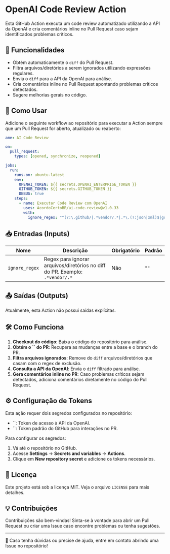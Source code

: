 # OpenAI Code Review Action

Esta GitHub Action executa um code review automatizado utilizando a API da OpenAI e cria comentários inline no Pull Request caso sejam identificados problemas críticos.

## 📌 Funcionalidades

- Obtém automaticamente o `diff` do Pull Request.
- Filtra arquivos/diretórios a serem ignorados utilizando expressões regulares.
- Envia o `diff` para a API da OpenAI para análise.
- Cria comentários inline no Pull Request apontando problemas críticos detectados.
- Sugere melhorias gerais no código.

## 🚀 Como Usar

Adicione o seguinte workflow ao repositório para executar a Action sempre que um Pull Request for aberto, atualizado ou reaberto:

```yaml
ame: AI Code Review

on:
  pull_request:
    types: [opened, synchronize, reopened]

jobs:
  run:
    runs-on: ubuntu-latest
    env:
      OPENAI_TOKEN: ${{ secrets.OPENAI_ENTERPRISE_TOKEN }}
      GITHUB_TOKEN: ${{ secrets.GITHUB_TOKEN }}
      DEBUG: true
    steps:
      - name: Executar Code Review com OpenAI
        uses: AcordoCertoBR/ai-code-review@v1.0.33
        with:
          ignore_regex: "^(?:\.github/|.*vendor/.*|.*\.(?:json|xml)$|go\.(?:mod|sum)$)"
```

## 📥 Entradas (Inputs)

| Nome           | Descrição                                                                    | Obrigatório | Padrão |
| -------------- | ---------------------------------------------------------------------------- | ----------- | ------ |
| `ignore_regex` | Regex para ignorar arquivos/diretórios no diff do PR. Exemplo: `.*vendor/.*` | Não         | `""`   |

## 📤 Saídas (Outputs)

Atualmente, esta Action não possui saídas explícitas.

## 🛠️ Como Funciona

1. **Checkout do código**: Baixa o código do repositório para análise.
2. **Obtém o **``** do PR**: Recupera as mudanças entre a base e o branch do PR.
3. **Filtra arquivos ignorados**: Remove do `diff` arquivos/diretórios que casam com o regex de exclusão.
4. **Consulta a API da OpenAI**: Envia o `diff` filtrado para análise.
5. **Gera comentários inline no PR**: Caso problemas críticos sejam detectados, adiciona comentários diretamente no código do Pull Request.

## ⚙️ Configuração de Tokens

Esta ação requer dois segredos configurados no repositório:

- ``: Token de acesso à API da OpenAI.
- ``: Token padrão do GitHub para interações no PR.

Para configurar os segredos:

1. Vá até o repositório no GitHub.
2. Acesse **Settings** → **Secrets and variables** → **Actions**.
3. Clique em **New repository secret** e adicione os tokens necessários.

## 📜 Licença

Este projeto está sob a licença MIT. Veja o arquivo `LICENSE` para mais detalhes.

## 💡 Contribuições

Contribuições são bem-vindas! Sinta-se à vontade para abrir um Pull Request ou criar uma Issue caso encontre problemas ou tenha sugestões.

---

💬 Caso tenha dúvidas ou precise de ajuda, entre em contato abrindo uma Issue no repositório!